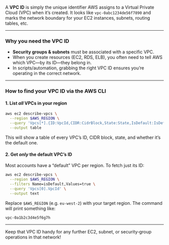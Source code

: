 A **VPC ID** is simply the unique identifier AWS assigns to a Virtual Private Cloud (VPC) when it’s created. It looks like `vpc-0abc1234de56f7890` and marks the network boundary for your EC2 instances, subnets, routing tables, etc.

---

### Why you need the VPC ID

* **Security groups & subnets** must be associated with a specific VPC.
* When you create resources (EC2, RDS, ELB), you often need to tell AWS which VPC—by its ID—they belong in.
* In scripts/automation, grabbing the right VPC ID ensures you’re operating in the correct network.

---

### How to find your VPC ID via the AWS CLI

#### 1. List *all* VPCs in your region

```bash
aws ec2 describe-vpcs \
  --region $AWS_REGION \
  --query 'Vpcs[*].{ID:VpcId,CIDR:CidrBlock,State:State,IsDefault:IsDefault}' \
  --output table
```

This will show a table of every VPC’s ID, CIDR block, state, and whether it’s the default one.

#### 2. Get *only* the default VPC’s ID

Most accounts have a “default” VPC per region. To fetch just its ID:

```bash
aws ec2 describe-vpcs \
  --region $AWS_REGION \
  --filters Name=isDefault,Values=true \
  --query 'Vpcs[0].VpcId' \
  --output text
```

Replace `$AWS_REGION` (e.g. `eu-west-2`) with your target region. The command will print something like:

```
vpc-0a1b2c3d4e5f6g7h
```

---

Keep that VPC ID handy for any further EC2, subnet, or security‑group operations in that network!
